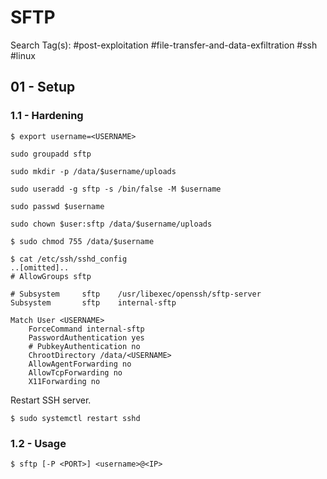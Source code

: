 # SFTP

Search Tag(s): #post-exploitation #file-transfer-and-data-exfiltration #ssh #linux

## 01 - Setup

### 1.1 - Hardening

```
$ export username=<USERNAME>

sudo groupadd sftp

sudo mkdir -p /data/$username/uploads

sudo useradd -g sftp -s /bin/false -M $username

sudo passwd $username

sudo chown $user:sftp /data/$username/uploads

$ sudo chmod 755 /data/$username
```

```
$ cat /etc/ssh/sshd_config
..[omitted]..
# AllowGroups sftp

# Subsystem     sftp    /usr/libexec/openssh/sftp-server
Subsystem       sftp    internal-sftp

Match User <USERNAME>
	ForceCommand internal-sftp
	PasswordAuthentication yes
	# PubkeyAuthentication no
	ChrootDirectory /data/<USERNAME>
	AllowAgentForwarding no
	AllowTcpForwarding no
	X11Forwarding no
```

Restart SSH server.

```
$ sudo systemctl restart sshd
```

### 1.2 - Usage

```
$ sftp [-P <PORT>] <username>@<IP>
```